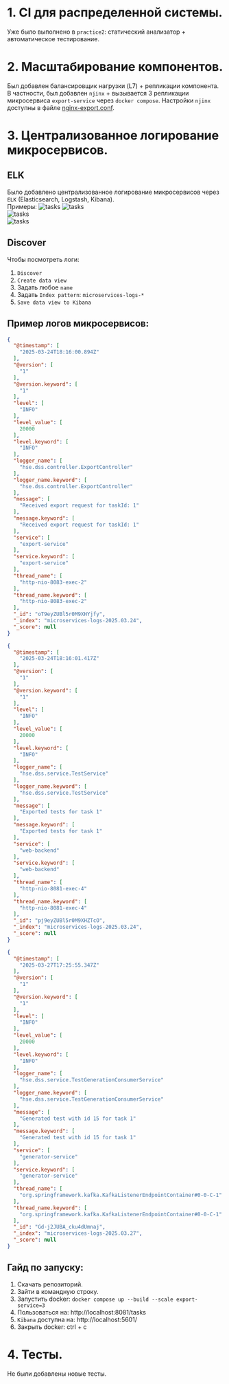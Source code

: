 # 1. CI для распределенной системы.
Уже было выполнено в `practice2`: статический анализатор + автоматическое тестирование.

# 2. Масштабирование компонентов.
Был добавлен балансировщик нагрузки (L7) + репликации компонента. В частности, был добавлен `njinx` + вызывается 3 
репликации микросервиса `export-service` через `docker compose`. Настройки `njinx` доступны в файле 
[nginx-export.conf](nginx-export.conf).

# 3. Централизованное логирование микросервисов.
## ELK
Было добавлено централизованное логирование микросервисов через `ELK` (Elasticsearch, Logstash, Kibana).  
Примеры:
![tasks](/draft3/assets/elkmain.png)
![tasks](/draft3/assets/elkdataview.png)  
![tasks](/draft3/assets/elklogs.png)  
![tasks](/draft3/assets/elksamle.png)  

## Discover
Чтобы посмотреть логи:
1. `Discover`
2. `Create data view`
3. Задать любое `name`
4. Задать `Index pattern`: `microservices-logs-*`
5. `Save data view to Kibana`

## Пример логов микросервисов: 
```json
{
  "@timestamp": [
    "2025-03-24T18:16:00.894Z"
  ],
  "@version": [
    "1"
  ],
  "@version.keyword": [
    "1"
  ],
  "level": [
    "INFO"
  ],
  "level_value": [
    20000
  ],
  "level.keyword": [
    "INFO"
  ],
  "logger_name": [
    "hse.dss.controller.ExportController"
  ],
  "logger_name.keyword": [
    "hse.dss.controller.ExportController"
  ],
  "message": [
    "Received export request for taskId: 1"
  ],
  "message.keyword": [
    "Received export request for taskId: 1"
  ],
  "service": [
    "export-service"
  ],
  "service.keyword": [
    "export-service"
  ],
  "thread_name": [
    "http-nio-8083-exec-2"
  ],
  "thread_name.keyword": [
    "http-nio-8083-exec-2"
  ],
  "_id": "oT9eyZUBl5r0M9XHYjfy",
  "_index": "microservices-logs-2025.03.24",
  "_score": null
}
```

```json
{
  "@timestamp": [
    "2025-03-24T18:16:01.417Z"
  ],
  "@version": [
    "1"
  ],
  "@version.keyword": [
    "1"
  ],
  "level": [
    "INFO"
  ],
  "level_value": [
    20000
  ],
  "level.keyword": [
    "INFO"
  ],
  "logger_name": [
    "hse.dss.service.TestService"
  ],
  "logger_name.keyword": [
    "hse.dss.service.TestService"
  ],
  "message": [
    "Exported tests for task 1"
  ],
  "message.keyword": [
    "Exported tests for task 1"
  ],
  "service": [
    "web-backend"
  ],
  "service.keyword": [
    "web-backend"
  ],
  "thread_name": [
    "http-nio-8081-exec-4"
  ],
  "thread_name.keyword": [
    "http-nio-8081-exec-4"
  ],
  "_id": "pj9eyZUBl5r0M9XHZTcO",
  "_index": "microservices-logs-2025.03.24",
  "_score": null
}
```
```json
{
  "@timestamp": [
    "2025-03-27T17:25:55.347Z"
  ],
  "@version": [
    "1"
  ],
  "@version.keyword": [
    "1"
  ],
  "level": [
    "INFO"
  ],
  "level_value": [
    20000
  ],
  "level.keyword": [
    "INFO"
  ],
  "logger_name": [
    "hse.dss.service.TestGenerationConsumerService"
  ],
  "logger_name.keyword": [
    "hse.dss.service.TestGenerationConsumerService"
  ],
  "message": [
    "Generated test with id 15 for task 1"
  ],
  "message.keyword": [
    "Generated test with id 15 for task 1"
  ],
  "service": [
    "generator-service"
  ],
  "service.keyword": [
    "generator-service"
  ],
  "thread_name": [
    "org.springframework.kafka.KafkaListenerEndpointContainer#0-0-C-1"
  ],
  "thread_name.keyword": [
    "org.springframework.kafka.KafkaListenerEndpointContainer#0-0-C-1"
  ],
  "_id": "Gd-j2JUBA_cku4dUmnaj",
  "_index": "microservices-logs-2025.03.27",
  "_score": null
}
```

## Гайд по запуску:
1. Скачать репозиторий.
2. Зайти в командную строку.
3. Запустить docker:  `docker compose up --build --scale export-service=3`
4. Пользоваться на: http://localhost:8081/tasks
5. `Kibana` доступна на: http://localhost:5601/
6. Закрыть docker: ctrl + c

# 4. Тесты.
Не были добавлены новые тесты.